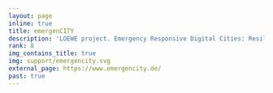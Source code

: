 ```yaml
---
layout: page
inline: true
title: emergenCITY
description: 'LOEWE project. Emergency Responsive Digital Cities: Resilient software infrastructures to protect smart cities from disasters.'
rank: 8
img_contains_title: true
img: support/emergencity.svg
external_page: https://www.emergencity.de/
past: true
---
```

